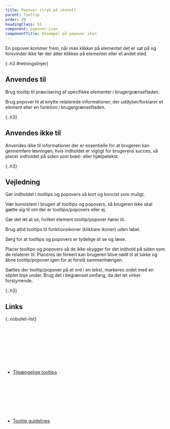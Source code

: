 ```yaml
---
title: Popover (tryk på ikonet)
parent: Tooltip
order: 20
headingClass: h5
component: popover-icon
componentTitle: Eksempel på popover ikon
---
```

En popover kommer frem, når man klikker på elementet det er sat på og forsvinder ikke før der atter klikkes på elementet eller et andet sted.

{:.h3 #retningslinjer}
## Anvendes til

Brug tooltip til præcisering af specifikke elementer i brugergrænsefladen.

Brug popover til at knytte relaterede informationer, der uddyber/forklarer et element eller en funktion i brugergrænsefladen.

{:.h3}
## Anvendes ikke til

Anvendes ikke til informationer der er essentielle for at brugeren kan gennemføre løsningen, hvis indholdet er vigtigt for brugerens succes, så placer indholdet på siden som brød- eller hjælpetekst.

{:.h3}
## Vejledning

Gør indholdet i tooltips og popovers så kort og koncist som muligt.

Vær konsistent i brugen af tooltips og popovers, så brugeren ikke skal gætte sig til om der er tooltips/popovers eller ej.

Gør det let at se, hvilket element tooltip/popover hører til.

Brug altid tooltips til funktionsikoner (klikbare ikoner) uden label.

Sørg for at tooltips og popovers er tydelige at se og læse.

Placer tooltips og popovers så de ikke skygger for det indhold på siden som de relaterer til. Placeres de forkert kan brugeren blive nødt til at lukke og åbne tooltip/popover igen for at forstå sammenhængen.

Sættes der tooltip/popover på et ord i en tekst, markeres ordet med en stiplet linje under. Brug det i begrænset omfang, da det let virker forstyrrende.

{:.h3}
## Links

{:.nobullet-list}
- <a href="https://w3c.github.io/aria-practices/#tooltip" class="icon-link">Tilgængelige tooltips<svg class="icon-svg" focusable="false" aria-hidden="true"><use xlink:href="#open-in-new"></use></svg></a>
- <a href="https://www.nngroup.com/articles/tooltip-guidelines/" class="icon-link">Tooltip guidelines<svg class="icon-svg" focusable="false" aria-hidden="true"><use xlink:href="#open-in-new"></use></svg></a>
